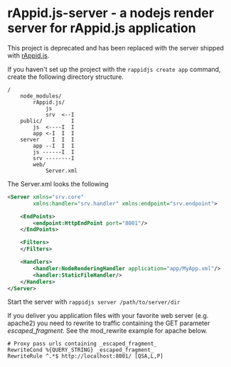 # rAppid.js-server - a nodejs render server for rAppid.js application

This project is deprecated and has been replaced with the server shipped with [rAppid.js](https://github.com/it-ony/rAppid.js).

If you haven't set up the project with the `rappidjs create app` command, create the following directory structure.

```
/
    node_modules/
        rAppid.js/
            js
            srv  <--I
    public/         I
        js  <----I  I
        app <-I  I  I
    server    I  I  I
        app --I  I  I
        js ------I  I
        srv --------I
        web/
            Server.xml
```

The Server.xml looks the following

```xml
<Server xmlns="srv.core"
        xmlns:handler="srv.handler" xmlns:endpoint="srv.endpoint">

    <EndPoints>
        <endpoint:HttpEndPoint port="8001"/>
    </EndPoints>

    <Filters>
    </Filters>

    <Handlers>
        <handler:NodeRenderingHandler application="app/MyApp.xml"/>
        <handler:StaticFileHandler/>
    </Handlers>
</Server>
```

Start the server with `rappidjs server /path/to/server/dir`

If you deliver you application files with your favorite web server (e.g. apache2) you need to rewrite
to traffic containing the GET parameter _escaped_fragment_. See the mod_rewrite example for apache below.

```
# Proxy pass urls containing _escaped_fragment_
RewriteCond %{QUERY_STRING} _escaped_fragment_
RewriteRule ^.*$ http://localhost:8001/ [QSA,L,P]
```